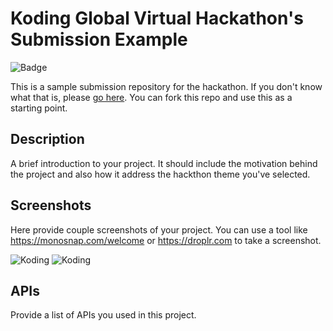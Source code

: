 # Koding Global Virtual Hackathon's Submission Example

![Badge]("images/badge.png" "Badge")

This is a sample submission repository for the hackathon. If you don't know what that is, please [go here](https://koding.com/Hackathon). You can fork this repo and use this as a starting point.

## Description

A brief introduction to your project. It should include the motivation behind the project and also how it address the hackthon theme you've selected.

## Screenshots

Here provide couple screenshots of your project. You can use a tool like https://monosnap.com/welcome or https://droplr.com to take a screenshot.

![Koding](https://koding.com/a/site.landing/images/slideshow/2x/ss-terminal.png "Koding")
![Koding](https://koding.com/a/site.landing/images/slideshow/2x/ss-ide.png "Koding")

## APIs

Provide a list of APIs you used in this project.
